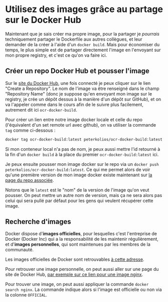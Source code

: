 # Utilisez des images grâce au partage sur le Docker Hub

Maintenant que je sais créer ma propre image, pour la partager je _pourrais_ techniquement partager le Dockerfile aux autres collègues, et leur demander de la créer à l'aide d'un `docker build`. Mais pour économiser du temps, le plus simple est de partager directement l'image en l'envoyant sur mon propre registry, et c'est ce qu'on va faire ici.

## Créer un repo Docker Hub et pousser l'image

Sur le [site du Docker Hub](https://hub.docker.com/), une fois connecté je peux cliquer sur le lien "Create a Repository".
Le nom de l'image va être renseigné dans le champ "Repository Name" (donc je suppose qu'en envoyant mon image sur le registry, je crée un dépôt dessus à la manière d'un dépôt sur GitHub), et on va l'appeler comme dans le cours afin de le suivre plus facilement, autrement dit ici `ocr-docker-build`.

Pour créer un lien entre notre image docker locale et celle du repo (l'équivalent d'un set remote url avec github), on va utiliser la commande `tag` comme ci-dessous :

```bash
docker tag ocr-docker-build:latest peterkolios/ocr-docker-build:latest
```

Si mon conteneur local n'a pas de nom, je peux aussi mettre l'id retourné à la fin d'un `docker build` à la place du premier `ocr-docker-build:latest` ici.

Je peux ensuite pousser mon image docker sur le repo via un `docker push peterkolios/ocr-docker-build:latest`. Ce qui me permet alors de voir qu'une première version de mon image docker existe maintenant sur [la page du repo associée](https://hub.docker.com/repository/docker/peterkolios/ocr-docker-build/general).

Notons que le `latest` est le "nom" de la version de l'image qu'on veut pousser. On peut mettre un autre nom de version, mais ça ne sera alors pas celui qui sera pullé par défaut pour les gens qui veulent récupérer cette image.

## Recherche d'images

Docker dispose d'**images officielles**, pour lesquelles c'est l'entreprise de Docker (Docker Inc) qui a la responsabilité de les maintenir régulièrement, et d'**images personnelles**, qui sont maintenues par les membres de la communauté.

Les images officielles de Docker sont retrouvables [à cette adresse](https://hub.docker.com/search/?type=image&image_filter=official&q=).

Pour retrouver une image personnelle, on peut aussi aller sur une page du site de Docker Hub, [par exemple sur ce lien pour une image nginx](https://hub.docker.com/search?q=nginx&type=image).

Pour trouver une image, on peut aussi appliquer la commande `docker search nginx`. La commande indique alors si l'image est officielle ou non via la colonne `OFFICIAL`.
